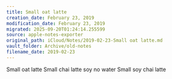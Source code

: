 ```yaml
---
title: Small oat latte
creation_date: February 23, 2019
modification_date: February 23, 2019
migrated: 2025-09-20T01:24:14.255599
source: apple-notes-exporter
original_path: iCloud/Notes/2019-02-23-Small oat latte.md
vault_folder: Archive/old-notes
filename_date: 2019-02-23
---
```



Small oat latte
Small chai latte soy no water 
Small soy chai latte
